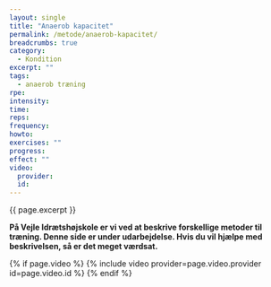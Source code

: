 ```yaml
---
layout: single
title: "Anaerob kapacitet"
permalink: /metode/anaerob-kapacitet/
breadcrumbs: true
category:
  - Kondition
excerpt: ""
tags:
  - anaerob træning
rpe:
intensity:
time:
reps:
frequency:
howto:
exercises: ""
progress:
effect: ""
video:
  provider:
  id:
---
```


{{ page.excerpt }}

**På Vejle Idrætshøjskole er vi ved at beskrive forskellige metoder til træning. Denne side er under udarbejdelse. Hvis du vil hjælpe med beskrivelsen, så er det meget værdsat.**

{% if page.video %}
  {% include video provider=page.video.provider id=page.video.id %}
{% endif %}
